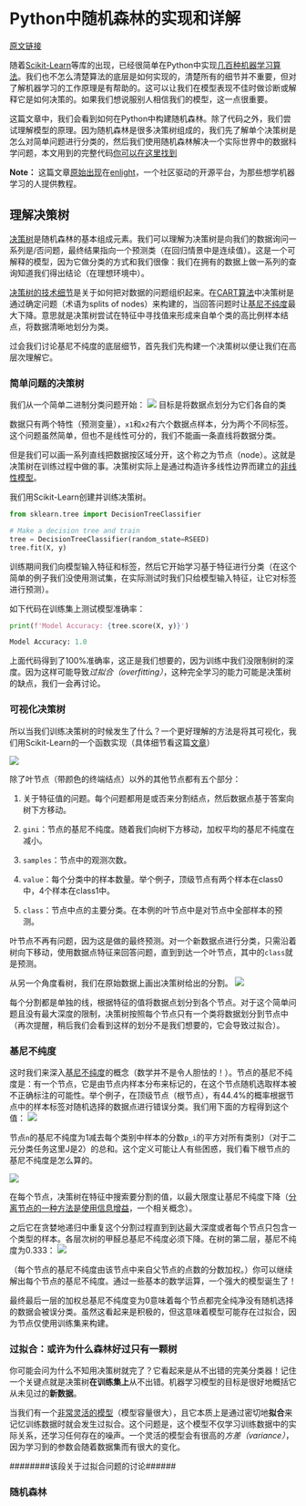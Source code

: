 # Python中随机森林的实现和详解

[原文链接](https://towardsdatascience.com/an-implementation-and-explanation-of-the-random-forest-in-python-77bf308a9b76)


随着[Scikit-Learn](http://scikit-learn.org/)等库的出现，已经很简单在Python中实现[几百种机器学习算法](http://scikit-learn.org/stable/supervised_learning.html)。我们也不怎么清楚算法的底层是如何实现的，清楚所有的细节并不重要，但对了解机器学习的工作原理是有帮助的。这可以让我们在模型表现不佳时做诊断或解释它是如何决策的。如果我们想说服别人相信我们的模型，这一点很重要。

这篇文章中，我们会看到如何在Python中构建随机森林。除了代码之外，我们尝试理解模型的原理。因为随机森林是很多决策树组成的，我们先了解单个决策树是怎么对简单问题进行分类的，然后我们使用随机森林解决一个实际世界中的数据科学问题，本文用到的完整代码[你可以在这里找到](https://github.com/WillKoehrsen/Machine-Learning-Projects/blob/master/Random%20Forest%20Tutorial.ipynb)

**Note：** 这篇文章[原始出现](https://enlight.nyc/random-forest)在[enlight](https://enlight.nyc/)，一个社区驱动的开源平台，为那些想学机器学习的人提供教程。

## 理解决策树

[决策树](http://scikit-learn.org/stable/modules/tree.html)是随机森林的基本组成元素。我们可以理解为决策树是向我们的数据询问一系列是/否问题，最终结果指向一个预测类（在回归情景中是连续值）。这是一个可解释的模型，因为它做分类的方式和我们很像：我们在拥有的数据上做一系列的查询知道我们得出结论（在理想环境中）。

[决策树的技术细节](https://machinelearningmastery.com/classification-and-regression-trees-for-machine-learning/)是关于如何把对数据的问题组织起来。在[CART算法](https://www.stat.wisc.edu/~loh/treeprogs/guide/wires11.pdf)中决策树是通过确定问题（术语为splits of nodes）来构建的，当回答问题时让[基尼不纯度](https://en.wikipedia.org/wiki/Decision_tree_learning)最大下降。意思就是决策树尝试在特征中寻找值来形成来自单个类的高比例样本结点，将数据清晰地划分为类。

过会我们讨论基尼不纯度的底层细节，首先我们先构建一个决策树以便让我们在高层次理解它。

### 简单问题的决策树

我们从一个简单二进制分类问题开始：
![](https://miro.medium.com/max/731/0*dvVMJdNRzlUqOl2Z)
目标是将数据点划分为它们各自的类

数据只有两个特性（预测变量），`x1`和`x2`有六个数据点样本，分为两个不同标签。这个问题虽然简单，但也不是线性可分的，我们不能画一条直线将数据分类。

但是我们可以画一系列直线把数据按区域分开，这个称之为节点（node）。这就是决策树在训练过程中做的事。决策树实际上是通过构造许多线性边界而建立的[非线性模型](https://datascience.stackexchange.com/questions/6787/is-decision-tree-algorithm-a-linear-or-nonlinear-algorithm)。

我们用Scikit-Learn创建并训练决策树。

```python
from sklearn.tree import DecisionTreeClassifier

# Make a decision tree and train
tree = DecisionTreeClassifier(random_state=RSEED)
tree.fit(X, y)
```

训练期间我们向模型输入特征和标签，然后它开始学习基于特征进行分类（在这个简单的例子我们没使用测试集，在实际测试时我们只给模型输入特征，让它对标签进行预测）。

如下代码在训练集上测试模型准确率：
```python
print(f'Model Accuracy: {tree.score(X, y)}')

Model Accuracy: 1.0
```

上面代码得到了100%准确率，这正是我们想要的，因为训练中我们没限制树的深度。因为这样可能导致*过拟合（overfitting）*，这种完全学习的能力可能是决策树的缺点，我们一会再讨论。

### 可视化决策树

所以当我们训练决策树的时候发生了什么？一个更好理解的方法是将其可视化，我们用Scikit-Learn的一个函数实现（具体细节看这篇[文章](https://medium.com/p/38ad2d75f21c?source=user_profile---------4------------------)）

![](https://miro.medium.com/max/875/0*QwJ2oZssAQ2_cchJ)

除了叶节点（带颜色的终端结点）以外的其他节点都有五个部分：

1. 关于特征值的问题。每个问题都用是或否来分割结点，然后数据点基于答案向树下方移动。

2. `gini`：节点的基尼不纯度。随着我们向树下方移动，加权平均的基尼不纯度在减小。

3. `samples`：节点中的观测次数。

4. `value`：每个分类中的样本数量。举个例子，顶级节点有两个样本在class0中，4个样本在class1中。

5. `class`：节点中点的主要分类。在本例的叶节点中是对节点中全部样本的预测。

叶节点不再有问题，因为这是做的最终预测。对一个新数据点进行分类，只需沿着树向下移动，使用数据点特征来回答问题，直到到达一个叶节点，其中的`class`就是预测。

从另一个角度看树，我们在原始数据上画出决策树给出的分割。
![](https://miro.medium.com/max/875/1*MCQ6yUvb3i2HTCEh-Cuz2Q.png)

每个分割都是单独的线，根据特征的值将数据点划分到各个节点。对于这个简单问题且没有最大深度的限制，决策树按照每个节点只有一个类将数据划分到节点中（再次提醒，稍后我们会看到这样的划分不是我们想要的，它会导致过拟合）。

### 基尼不纯度
这时我们来深入[基尼不纯度](https://en.wikipedia.org/wiki/Decision_tree_learning#Gini_impurity)的概念（数学并不是令人胆怯的！）。节点的基尼不纯度是：有一个节点，它是由节点内样本分布来标记的，在这个节点随机选取样本被不正确标注的可能性。举个例子，在顶级节点（根节点），有44.4%的概率根据节点中的样本标签对随机选择的数据点进行错误分类。我们用下面的方程得到这个值：
![](https://miro.medium.com/max/875/1*mcHzG8OjhQ2ryiBH7MBPUA.png)

节点`n`的基尼不纯度为1减去每个类别中样本的分数`p_i`的平方对所有类别`J`（对于二元分类任务这里J是2）的总和。这个定义可能让人有些困惑，我们看下根节点的基尼不纯度是怎么算的。

![](https://miro.medium.com/max/1250/1*uAGS042OxMJ4Ic3k4s313Q.png)


在每个节点，决策树在特征中搜索要分割的值，以最大限度让基尼不纯度下降（[分离节点的一种方法是使用信息增益](https://datascience.stackexchange.com/questions/10228/gini-impurity-vs-entropy)，一个相关概念）。

之后它在贪婪地递归中重复这个分割过程直到到达最大深度或者每个节点只包含一个类型的样本。各层次树的甲醛总基尼不纯度必须下降。在树的第二层，基尼不纯度为0.333：
![](https://miro.medium.com/max/1250/1*gdMrk7yEPJLio0d0Sixtkg.png)

（每个节点的基尼不纯度由该节点中来自父节点的点数的分数加权。）你可以继续解出每个节点的基尼不纯度。通过一些基本的数学运算，一个强大的模型诞生了！

最终最后一层的加权总基尼不纯度变为0意味着每个节点都完全纯净没有随机选择的数据会被误分类。虽然这看起来是积极的，但这意味着模型可能存在过拟合，因为节点仅使用训练集来构建。

### 过拟合：或许为什么森林好过只有一颗树

你可能会问为什么不知用决策树就完了？它看起来是从不出错的完美分类器！记住一个关键点就是决策树**在训练集上**从不出错。机器学习模型的目标是很好地概括它从未见过的**新数据**。

当我们有一个[非常灵活的模型](http://qr.ae/TUNozZ)（模型容量很大），且它本质上是通过密切地**拟合**来记忆训练数据时就会发生过拟合。这个问题是，这个模型不仅学习训练数据中的实际关系，还学习任何存在的噪声。一个灵活的模型会有很高的*方差（variance）*，因为学习到的参数会随着数据集而有很大的变化。

########该段关于过拟合问题的讨论######

### 随机森林